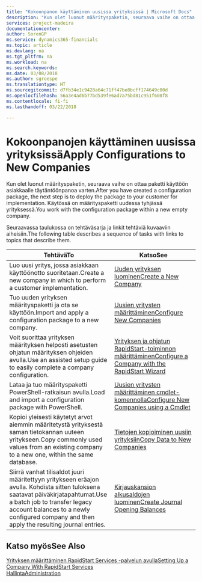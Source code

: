 ```yaml
---
title: "Kokoonpanon käyttäminen uusissa yrityksissä | Microsoft Docs"
description: "Kun olet luonut määrityspaketin, seuraava vaihe on ottaa paketti käyttöön asiakkaalle täytäntöönpanoa varten. Käytä kokoonpanoa, jossa on uusi tyhjä yritys."
services: project-madeira
documentationcenter: 
author: SorenGP
ms.service: dynamics365-financials
ms.topic: article
ms.devlang: na
ms.tgt_pltfrm: na
ms.workload: na
ms.search.keywords: 
ms.date: 03/08/2018
ms.author: sgroespe
ms.translationtype: HT
ms.sourcegitcommit: d7fb34e1c9428a64c71ff47be8bcff174649c00d
ms.openlocfilehash: 56a3e4ad6b77bd539fe6ad7a75bd81c951f608f8
ms.contentlocale: fi-fi
ms.lasthandoff: 03/22/2018

---
```

# <a name="apply-configurations-to-new-companies"></a><span data-ttu-id="275ed-104">Kokoonpanojen käyttäminen uusissa yrityksissä</span><span class="sxs-lookup"><span data-stu-id="275ed-104">Apply Configurations to New Companies</span></span>
<span data-ttu-id="275ed-105">Kun olet luonut määrityspaketin, seuraava vaihe on ottaa paketti käyttöön asiakkaalle täytäntöönpanoa varten.</span><span class="sxs-lookup"><span data-stu-id="275ed-105">After you have created a configuration package, the next step is to deploy the package to your customer for implementation.</span></span> <span data-ttu-id="275ed-106">Käytössä on määrityspaketti uudessa tyhjässä yrityksessä.</span><span class="sxs-lookup"><span data-stu-id="275ed-106">You work with the configuration package within a new empty company.</span></span>  

 <span data-ttu-id="275ed-107">Seuraavassa taulukossa on tehtäväsarja ja linkit tehtäviä kuvaaviin aiheisiin.</span><span class="sxs-lookup"><span data-stu-id="275ed-107">The following table describes a sequence of tasks with links to topics that describe them.</span></span>

|<span data-ttu-id="275ed-108">**Tehtävä**</span><span class="sxs-lookup"><span data-stu-id="275ed-108">**To**</span></span>|<span data-ttu-id="275ed-109">**Katso**</span><span class="sxs-lookup"><span data-stu-id="275ed-109">**See**</span></span>|  
|------------|-------------|  
|<span data-ttu-id="275ed-110">Luo uusi yritys, jossa asiakkaan käyttöönotto suoritetaan.</span><span class="sxs-lookup"><span data-stu-id="275ed-110">Create a new company in which to perform a customer implementation.</span></span>|[<span data-ttu-id="275ed-111">Uuden yrityksen luominen</span><span class="sxs-lookup"><span data-stu-id="275ed-111">Create a New Company</span></span>](admin-how-to-create-a-new-company.md)|  
|<span data-ttu-id="275ed-112">Tuo uuden yrityksen määrityspaketti ja ota se käyttöön.</span><span class="sxs-lookup"><span data-stu-id="275ed-112">Import and apply a configuration package to a new company.</span></span>|[<span data-ttu-id="275ed-113">Uusien yritysten määrittäminen</span><span class="sxs-lookup"><span data-stu-id="275ed-113">Configure New Companies</span></span>](admin-how-to-configure-new-companies.md)|  
|<span data-ttu-id="275ed-114">Voit suorittaa yrityksen määrityksen helposti asetusten ohjatun määrityksen ohjeiden avulla.</span><span class="sxs-lookup"><span data-stu-id="275ed-114">Use an assisted setup guide to easily complete a company configuration.</span></span>|[<span data-ttu-id="275ed-115">Yrityksen ja ohjatun RapidStart-toiminnon määrittäminen</span><span class="sxs-lookup"><span data-stu-id="275ed-115">Configure a Company with the RapidStart Wizard</span></span>](admin-how-to-configure-a-company-with-the-rapidstart-wizard.md)|
|<span data-ttu-id="275ed-116">Lataa ja tuo määrityspaketti PowerShell-ratkaisun avulla.</span><span class="sxs-lookup"><span data-stu-id="275ed-116">Load and import a configuration package with PowerShell.</span></span>|[<span data-ttu-id="275ed-117">Uusien yritysten määrittäminen cmdlet-komennolla</span><span class="sxs-lookup"><span data-stu-id="275ed-117">Configure New Companies using a Cmdlet</span></span>](admin-how-to-configure-new-companies-using-a-cmdlet.md)|
|<span data-ttu-id="275ed-118">Kopioi yleisesti käytetyt arvot aiemmin määritetystä yrityksestä saman tietokannan uuteen yritykseen.</span><span class="sxs-lookup"><span data-stu-id="275ed-118">Copy commonly used values from an existing company to a new one, within the same database.</span></span>|[<span data-ttu-id="275ed-119">Tietojen kopioiminen uusiin yrityksiin</span><span class="sxs-lookup"><span data-stu-id="275ed-119">Copy Data to New Companies</span></span>](admin-how-to-copy-data-to-new-companies.md)|  
|<span data-ttu-id="275ed-120">Siirrä vanhat tilisaldot juuri määritettyyn yritykseen eräajon avulla. Kohdista sitten tuloksena saatavat päiväkirjatapahtumat.</span><span class="sxs-lookup"><span data-stu-id="275ed-120">Use a batch job to transfer legacy account balances to a newly configured company and then apply the resulting journal entries.</span></span>|[<span data-ttu-id="275ed-121">Kirjauskansion alkusaldojen luominen</span><span class="sxs-lookup"><span data-stu-id="275ed-121">Create Journal Opening Balances</span></span>](admin-how-to-create-journal-opening-balances.md)|  

## <a name="see-also"></a><span data-ttu-id="275ed-122">Katso myös</span><span class="sxs-lookup"><span data-stu-id="275ed-122">See Also</span></span>  
[<span data-ttu-id="275ed-123">Yrityksen määrittäminen RapidStart Services -palvelun avulla</span><span class="sxs-lookup"><span data-stu-id="275ed-123">Setting Up a Company With RapidStart Services</span></span>](admin-set-up-a-company-with-rapidstart.md)  
[<span data-ttu-id="275ed-124">Hallinta</span><span class="sxs-lookup"><span data-stu-id="275ed-124">Administration</span></span>](admin-setup-and-administration.md)

